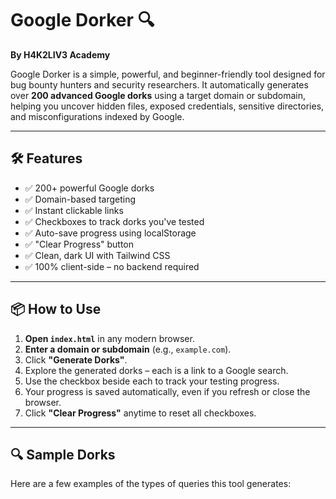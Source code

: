 # Google Dorker 🔍  
**By H4K2LIV3 Academy**

Google Dorker is a simple, powerful, and beginner-friendly tool designed for bug bounty hunters and security researchers. It automatically generates over **200 advanced Google dorks** using a target domain or subdomain, helping you uncover hidden files, exposed credentials, sensitive directories, and misconfigurations indexed by Google.

---

## 🛠 Features

- ✅ 200+ powerful Google dorks  
- ✅ Domain-based targeting  
- ✅ Instant clickable links  
- ✅ Checkboxes to track dorks you've tested  
- ✅ Auto-save progress using localStorage  
- ✅ "Clear Progress" button  
- ✅ Clean, dark UI with Tailwind CSS  
- ✅ 100% client-side – no backend required

---

## 📦 How to Use

1. **Open `index.html`** in any modern browser.
2. **Enter a domain or subdomain** (e.g., `example.com`).
3. Click **"Generate Dorks"**.
4. Explore the generated dorks – each is a link to a Google search.
5. Use the checkbox beside each to track your testing progress.
6. Your progress is saved automatically, even if you refresh or close the browser.
7. Click **"Clear Progress"** anytime to reset all checkboxes.

---

## 🔍 Sample Dorks

Here are a few examples of the types of queries this tool generates:

